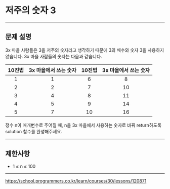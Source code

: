 # 저주의 숫자 3

---

## 문제 설명

3x 마을 사람들은 3을 저주의 숫자라고 생각하기 때문에 3의 배수와 숫자 3을 사용하지 않습니다. 3x 마을 사람들의 숫자는 다음과 같습니다.

10진법	|3x 마을에서 쓰는 숫자|	10진법|	3x 마을에서 쓰는 숫자
:------:|:------:|:------:|:------:|
1	|1	|6	|8
2	|2	|7	|10
3	|4	|8	|11
4	|5	|9	|14
5	|7	|10	|16

정수 n이 매개변수로 주어질 때, n을 3x 마을에서 사용하는 숫자로 바꿔 return하도록 solution 함수를 완성해주세요.

---

## 제한사항

- 1 ≤ n ≤ 100

---

https://school.programmers.co.kr/learn/courses/30/lessons/120871
